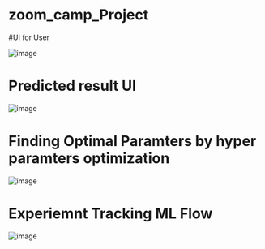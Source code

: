 # zoom_camp_Project

#UI for User 

![image](https://github.com/AkashPatel-1996/zoom_camp_Project/assets/84029971/09455608-d3ff-459c-a1cd-2a95d947e226)

# Predicted result UI

![image](https://github.com/AkashPatel-1996/zoom_camp_Project/assets/84029971/6ad3232e-ae20-4666-a52b-c1648415bf73)



# Finding Optimal Paramters by hyper paramters optimization

![image](https://github.com/AkashPatel-1996/zoom_camp_Project/assets/84029971/906b4ad5-f9d9-4ca5-9908-65ffb1a91a8f)


# Experiemnt Tracking ML Flow

![image](https://github.com/AkashPatel-1996/zoom_camp_Project/assets/84029971/e529d38b-737d-446b-b8dd-0c774ba42d54)



